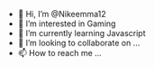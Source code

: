 - 👋 Hi, I’m @Nikeemma12
- 👀 I’m interested in Gaming
- 🌱 I’m currently learning Javascript
- 💞️ I’m looking to collaborate on ...
- 📫 How to reach me ...

<!---
Nikeemma12/Nikeemma12 is a ✨ special ✨ repository because its `README.md` (this file) appears on your GitHub profile.
You can click the Preview link to take a look at your changes.
--->
